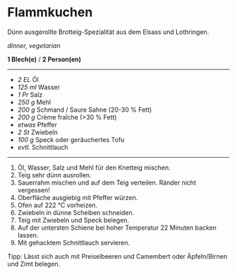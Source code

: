 # Flammkuchen

Dünn ausgerollte Brotteig-Spezialität aus dem Elsass und Lothringen.

*dinner, vegetarian*

**1 Blech(e)** / **2 Person(en)**

---

- *2 EL* Öl
- *125 ml* Wasser
- *1 Pr* Salz
- *250 g* Mehl 
- *200 g* Schmand / Saure Sahne (20-30 % Fett)
- *200 g* Crème fraîche (>30 % Fett)
- *etwas* Pfeffer
- *2 St* Zwiebeln
- *100 g* Speck oder geräuchertes Tofu
- *evtl.* Schnittlauch

---

1. Öl, Wasser, Salz und Mehl für den Knetteig mischen.
2. Teig sehr dünn ausrollen.
3. Sauerrahm mischen und auf dem Teig verteilen. Ränder nicht vergessen!
4. Oberfläche ausgiebig mit Pfeffer würzen.
5. Ofen auf 222 °C vorheizen.
6. Zwiebeln in dünne Scheiben schneiden.
7. Teig mit Zwiebeln und Speck belegen.
8. Auf der untersten Schiene bei hoher Temperatur 22 Minuten backen lassen. 
9. Mit gehacktem Schnittlauch servieren.

Tipp: Lässt sich auch mit Preiselbeeren und Camembert oder Äpfeln/Birnen und Zimt belegen.

